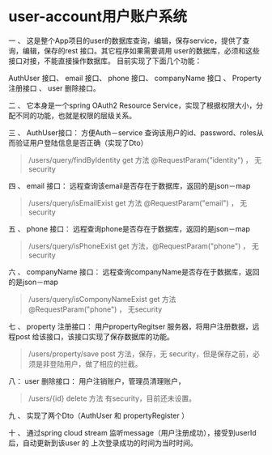 # user-account用户账户系统
一 、 这是整个App项目的user的数据库查询，编辑，保存service，提供了查询，编辑，保存的rest 接口。其它程序如果需要调用
user的数据库，必须和这些接口对接，不能直接操作数据库。
目前实现了下面几个功能：

 AuthUser 接口、 email 接口、 phone 接口、 companyName 接口 、 Property 注册接口 、 user 删除接口。

二 、 它本身是一个spring OAuth2 Resource Service，实现了根据权限大小，分配不同的功能，也就是权限的层级关系。


三 、 AuthUser接口： 方便Auth－service 查询该用户的id、password、roles从而验证用户登陆信息是否正确（实现了Dto）

> /users/query/findByIdentity get 方法  @RequestParam("identity") ， 无security

四 、 email 接口： 远程查询该email是否存在于数据库，返回的是json－map
> /users/query/isEmailExist  get 方法 @RequestParam("email") ， 无security

五 、 phone 接口： 远程查询phone是否存在于数据库，返回的是json－map
> /users/query/isPhoneExist get 方法，@RequestParam("phone") ， 无security

六 、 companyName 接口： 远程查询companyName是否存在于数据库，返回的是json－map

> /users/query/isComponyNameExist get 方法 @RequestParam("phone") ， 无security

七 、 property 注册接口： 用户propertyRegitser 服务器，将用户注册数据，远程post 给该接口，该接口实现了保存数据库的功能。
> /users/property/save post 方法，保存，无 security，但是保存之前，必须是非登陆用户，做了相应的拦截。

八： user 删除接口： 用户注销账户，管理员清理账户，

> /users/{id} delete 方法  有security，目前还未设置。

九 、 实现了两个Dto（AuthUser 和 propertyRegister ）

十 、 通过spring cloud stream 监听message（用户注册成功），接受到userId后，自动更新到该user 的 上次登录成功的时间为当时时间。